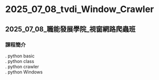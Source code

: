 # 2025_07_08_tvdi_Window_Crawler
## 2025_07_08_職能發展學院_視窗網路爬蟲班
### 課程簡介
. python basic <br>
. python class <br>
. python crawler <br>
. python Windows <br>
